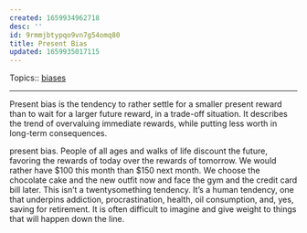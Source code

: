 ```yaml
---
created: 1659934962718
desc: ''
id: 9rmmjbtypqo9vn7g54omq80
title: Present Bias
updated: 1659935017115
---
```

   
Topics::  [biases](../topics/biases.md)   
   
   
---   
   
Present bias is the tendency to rather settle for a smaller present reward than to wait for a larger future reward, in a trade-off situation. It describes the trend of overvaluing immediate rewards, while putting less worth in long-term consequences.   
   
present bias. People of all ages and walks of life discount the future, favoring the rewards of today over the rewards of tomorrow. We would rather have $100 this month than $150 next month. We choose the chocolate cake and the new outfit now and face the gym and the credit card bill later. This isn’t a twentysomething tendency. It’s a human tendency, one that underpins addiction, procrastination, health, oil consumption, and, yes, saving for retirement. It is often difficult to imagine and give weight to things that will happen down the line.